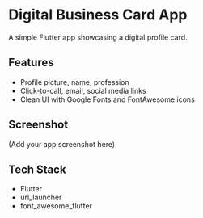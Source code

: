 # Digital Business Card App

A simple Flutter app showcasing a digital profile card.

## Features
- Profile picture, name, profession
- Click-to-call, email, social media links
- Clean UI with Google Fonts and FontAwesome icons

## Screenshot
(Add your app screenshot here)

## Tech Stack
- Flutter
- url_launcher
- font_awesome_flutter

